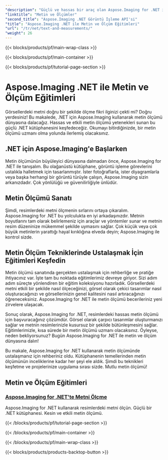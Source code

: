 ```yaml
---
"description": "Güçlü ve hassas bir araç olan Aspose.Imaging for .NET ile görsellerdeki metni nasıl ölçeceğinizi öğrenin. Metin ölçüm tekniklerinde ustalaşmak için öğreticileri keşfedin."
"linktitle": "Metin ve Ölçümler"
"second_title": "Aspose.Imaging .NET Görüntü İşleme API'si"
"title": "Aspose.Imaging .NET ile Metin ve Ölçüm Eğitimleri"
"url": "/tr/net/text-and-measurements/"
"weight": 26
---
```


{{< blocks/products/pf/main-wrap-class >}}

{{< blocks/products/pf/main-container >}}

{{< blocks/products/pf/tutorial-page-section >}}

# Aspose.Imaging .NET ile Metin ve Ölçüm Eğitimleri


Görsellerdeki metni doğru bir şekilde ölçme fikri ilginizi çekti mi? Doğru yerdesiniz! Bu makalede, .NET için Aspose.Imaging kullanarak metin ölçümü dünyasına dalacağız. Hassas ve etkili metin ölçümü yetenekleri sunan bu güçlü .NET kütüphanesini keşfedeceğiz. Okumayı bitirdiğinizde, bir metin ölçümü uzmanı olma yolunda ilerlemiş olacaksınız.

## .NET için Aspose.Imaging'e Başlarken

Metin ölçümünün büyüleyici dünyasına dalmadan önce, Aspose.Imaging for .NET ile tanışalım. Bu olağanüstü kütüphane, görüntü işleme görevlerini ustalıkla halletmek için tasarlanmıştır. İster fotoğraflarla, ister diyagramlarla veya başka herhangi bir görüntü türüyle çalışın, Aspose.Imaging sizin arkanızdadır. Çok yönlülüğü ve güvenilirliğiyle ünlüdür.

## Metin Ölçümü Sanatı

Şimdi, resimlerdeki metni ölçmenin sırlarını ortaya çıkaralım. Aspose.Imaging for .NET bu yolculukta en iyi arkadaşınızdır. Metnin boyutlarını tam olarak belirlemeniz için araçlar ve yöntemler sunar ve metnin resim düzeninize mükemmel şekilde uymasını sağlar. Çok küçük veya çok büyük metinlerin yarattığı hayal kırıklığına elveda deyin; Aspose.Imaging ile kontrol sizde.

## Metin Ölçüm Tekniklerinde Ustalaşmak İçin Eğitimleri Keşfedin

Metin ölçümü sanatında gerçekten ustalaşmak için rehberliğe ve pratiğe ihtiyacınız var. İşte tam bu noktada eğitimlerimiz devreye giriyor. Sizi adım adım süreçte yönlendiren bir eğitim koleksiyonu hazırladık. Görsellerdeki metni etkili bir şekilde nasıl ölçeceğinizi, görsel olarak çekici tasarımlar nasıl oluşturacağınızı ve görsellerinizin genel kalitesini nasıl artıracağınızı öğreneceksiniz. Aspose.Imaging for .NET ile metin ölçümü becerileriniz yeni zirvelere ulaşacak.

Sonuç olarak, Aspose.Imaging for .NET, resimlerdeki hassas metin ölçümü için başvuracağınız çözümdür. Görsel olarak çarpıcı tasarımlar oluşturmanızı sağlar ve metnin resimlerinizle kusursuz bir şekilde bütünleşmesini sağlar. Eğitimlerimizle, kısa sürede bir metin ölçümü uzmanı olacaksınız. Öyleyse, neden bekliyorsunuz? Bugün Aspose.Imaging for .NET ile metin ve ölçüm dünyasına dalın!

Bu makale, Aspose.Imaging for .NET kullanarak metin ölçümünde ustalaşmanız için rehberiniz oldu. Kütüphanenin temellerinden metin ölçümünün inceliklerine kadar her şeyi ele aldık. Şimdi bu teknikleri keşfetme ve projelerinize uygulama sırası sizde. Mutlu metin ölçümü!
## Metin ve Ölçüm Eğitimleri
### [Aspose.Imaging for .NET'te Metni Ölçme](./measure-text/)
Aspose.Imaging for .NET kullanarak resimlerdeki metni ölçün. Güçlü bir .NET kütüphanesi. Kesin ve etkili metin ölçümü.

{{< /blocks/products/pf/tutorial-page-section >}}

{{< /blocks/products/pf/main-container >}}

{{< /blocks/products/pf/main-wrap-class >}}

{{< blocks/products/products-backtop-button >}}